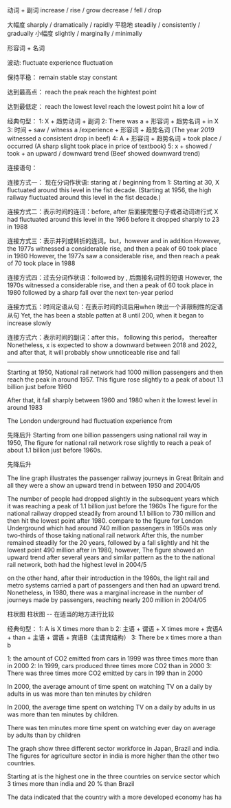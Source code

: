 动词 + 副词
increase / rise / grow
decrease / fell / drop 

大幅度  sharply  / dramatically / rapidly
平稳地  steadily / consistently / gradually 
小幅度  slightly / marginally   / minimally

形容词 + 名词


波动:
fluctuate
experience fluctuation

保持平稳：
remain stable
stay constant

达到最高点：
reach the peak
reach the hightest point

达到最低定：
reach the lowest level
reach the lowest point
hit a low of

经典句型：
1: X + 趋势动词 + 副词
2: There was a + 形容词 + 趋势名词 + in X
3: 时间 +  saw / witness a /experience + 形容词 + 趋势名词  (The year 2019 witnessed a consistent drop in beef)
4: A + 形容词 + 趋势名词 + took place / occurred (A sharp slight took place in price of textbook)
5: x + showed / took + an upward / downward trend (Beef showed downward trend)

连接语句：

连接方式一： 现在分词作状语: staring at / beginning from
1: Starting at 30, X fluctuated around this level in the fist decade.
(Starting at 1956, the high railway fluctuated around this level in the fist decade.)

连接方式二：表示时间的连词：before, after 后面接完整句子或者动词进行式
X had fluctuated around this level in the 1966 before it dropped sharply to 23 in 1988

连接方式三：表示并列或转折的连词。but，however and in addition
However, the 1977s witnessed a considerable rise, and then a peak of 60 took place in 1980
However, the 1977s saw a considerable rise, and then reach a peak of 70 took place in 1988

连接方式四：过去分词作状语：followed by , 后面接名词性的短语
However, the 1970s witnessed a considerable rise, and then a peak of 60 took place in 1980 followed by a sharp fall over the next ten-year period

连接方式五：时间定语从句：在表示时间的词后用when 映出一个非限制性的定语从句
Yet, the has been a stable patten at 8 until 200, when it began to increase slowly

连接方式六：表示时间的副词：after this， following this period， thereafter
Nonetheless, x is expected to show a downward between 2018 and 2022, and after that, it will probably show unnoticeable rise and fall


------
Starting at 1950, National rail network had 1000 million passengers and then reach the peak in around 1957. This figure rose slightly to a peak of about 1.1 billion just before 1960

After that, it fall sharply between 1960 and 1980 when it the lowest level in around 1983


The London underground had fluctuation experience from 


先降后升
Starting from one billion passengers using national rail way in 1950, The figure for national rail network rose slightly to reach a peak of about 1.1 billion just before 1960s.

先降后升

The line graph illustrates the  passenger railway journeys in Great Britain and all they were a show an upward trend in between 1950 and 2004/05

The number of people had dropped slightly in the subsequent years which it was reaching a peak of 1.1 billion just before the 1960s
The figure for the national railway dropped steadily from around 1.1 billion to 730 million and then hit the lowest point after 1980. compare to the figure for London Underground which had around 740 million passengers in 1950s was only two-thirds of those taking national rail network After this, the number remained steadily for the 20 years, followed by a fall slightly and hit the lowest point 490 million after in 1980, however, The figure showed an upward trend after several years and similar pattern as the to the national rail network, both had the highest level in 2004/5

on the other hand, after their introduction in the 1960s, the light rail and metro systems carried a part of passengers and then had an upward trend. Nonetheless, in  1980, there was a marginal increase in the number of journeys made by passengers, reaching nearly 200 million in 2004/05

柱状图
柱状图 -- 在适当的地方进行比较

经典句型：
1: A is X times more than b
2: 主语 + 谓语 + X times more + 宾语A + than + 主语 + 谓语 + 宾语B（主谓宾结构）
3: There be x times more a than b

1: the amount of CO2 emitted from cars in 1999 was three times more than in 2000
2: In 1999, cars produced three times more CO2 than in 2000
3: There was three times more CO2 emitted by cars in 199 than in 2000

In 2000, the average amount of time spent on watching TV on a daily by adults in us was more than ten minutes by children

In 2000, the average time spent on watching TV on a daily by adults in us was more than ten minutes by children.

<!-- In 2000, adults spent on watching TV every day in us was more than ten minutes by children -->

There was ten minutes more time spent on watching ever day on average  by adults than by children


The graph show three different sector workforce in Japan, Brazil and india. The figures for agriculture sector in india is more higher than the other two countries.

Starting at is the highest one in the three countries on service sector which 3 times more than india and 20 % than Brazil

The data indicated that the country with a more developed economy has ha